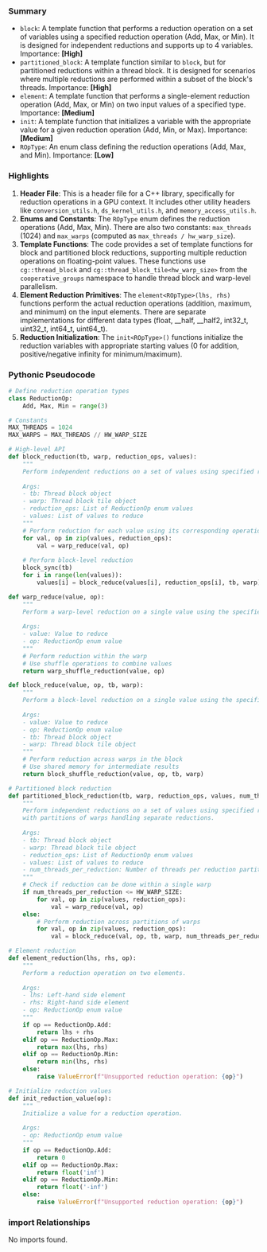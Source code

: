 

### Summary



* `block`: A template function that performs a reduction operation on a set of variables using a specified reduction operation (Add, Max, or Min). It is designed for independent reductions and supports up to 4 variables. Importance: **[High]**
* `partitioned_block`: A template function similar to `block`, but for partitioned reductions within a thread block. It is designed for scenarios where multiple reductions are performed within a subset of the block's threads. Importance: **[High]**
* `element`: A template function that performs a single-element reduction operation (Add, Max, or Min) on two input values of a specified type. Importance: **[Medium]**
* `init`: A template function that initializes a variable with the appropriate value for a given reduction operation (Add, Min, or Max). Importance: **[Medium]**
* `ROpType`: An enum class defining the reduction operations (Add, Max, and Min). Importance: **[Low]**

### Highlights



1. **Header File**: This is a header file for a C++ library, specifically for reduction operations in a GPU context. It includes other utility headers like `conversion_utils.h`, `ds_kernel_utils.h`, and `memory_access_utils.h`.
2. **Enums and Constants**: The `ROpType` enum defines the reduction operations (Add, Max, Min). There are also two constants: `max_threads` (1024) and `max_warps` (computed as `max_threads / hw_warp_size`).
3. **Template Functions**: The code provides a set of template functions for block and partitioned block reductions, supporting multiple reduction operations on floating-point values. These functions use `cg::thread_block` and `cg::thread_block_tile<hw_warp_size>` from the `cooperative_groups` namespace to handle thread block and warp-level parallelism.
4. **Element Reduction Primitives**: The `element<ROpType>(lhs, rhs)` functions perform the actual reduction operations (addition, maximum, and minimum) on the input elements. There are separate implementations for different data types (float, __half, __half2, int32_t, uint32_t, int64_t, uint64_t).
5. **Reduction Initialization**: The `init<ROpType>()` functions initialize the reduction variables with appropriate starting values (0 for addition, positive/negative infinity for minimum/maximum).

### Pythonic Pseudocode

```python
# Define reduction operation types
class ReductionOp:
    Add, Max, Min = range(3)

# Constants
MAX_THREADS = 1024
MAX_WARPS = MAX_THREADS // HW_WARP_SIZE

# High-level API
def block_reduction(tb, warp, reduction_ops, values):
    """
    Perform independent reductions on a set of values using specified reduction operations.
    
    Args:
    - tb: Thread block object
    - warp: Thread block tile object
    - reduction_ops: List of ReductionOp enum values
    - values: List of values to reduce
    """
    # Perform reduction for each value using its corresponding operation
    for val, op in zip(values, reduction_ops):
        val = warp_reduce(val, op)
    
    # Perform block-level reduction
    block_sync(tb)
    for i in range(len(values)):
        values[i] = block_reduce(values[i], reduction_ops[i], tb, warp)

def warp_reduce(value, op):
    """
    Perform a warp-level reduction on a single value using the specified operation.
    
    Args:
    - value: Value to reduce
    - op: ReductionOp enum value
    """
    # Perform reduction within the warp
    # Use shuffle operations to combine values
    return warp_shuffle_reduction(value, op)

def block_reduce(value, op, tb, warp):
    """
    Perform a block-level reduction on a single value using the specified operation.
    
    Args:
    - value: Value to reduce
    - op: ReductionOp enum value
    - tb: Thread block object
    - warp: Thread block tile object
    """
    # Perform reduction across warps in the block
    # Use shared memory for intermediate results
    return block_shuffle_reduction(value, op, tb, warp)

# Partitioned block reduction
def partitioned_block_reduction(tb, warp, reduction_ops, values, num_threads_per_reduction):
    """
    Perform independent reductions on a set of values using specified reduction operations,
    with partitions of warps handling separate reductions.
    
    Args:
    - tb: Thread block object
    - warp: Thread block tile object
    - reduction_ops: List of ReductionOp enum values
    - values: List of values to reduce
    - num_threads_per_reduction: Number of threads per reduction partition
    """
    # Check if reduction can be done within a single warp
    if num_threads_per_reduction <= HW_WARP_SIZE:
        for val, op in zip(values, reduction_ops):
            val = warp_reduce(val, op)
    else:
        # Perform reduction across partitions of warps
        for val, op in zip(values, reduction_ops):
            val = block_reduce(val, op, tb, warp, num_threads_per_reduction)

# Element reduction
def element_reduction(lhs, rhs, op):
    """
    Perform a reduction operation on two elements.
    
    Args:
    - lhs: Left-hand side element
    - rhs: Right-hand side element
    - op: ReductionOp enum value
    """
    if op == ReductionOp.Add:
        return lhs + rhs
    elif op == ReductionOp.Max:
        return max(lhs, rhs)
    elif op == ReductionOp.Min:
        return min(lhs, rhs)
    else:
        raise ValueError(f"Unsupported reduction operation: {op}")

# Initialize reduction values
def init_reduction_value(op):
    """
    Initialize a value for a reduction operation.
    
    Args:
    - op: ReductionOp enum value
    """
    if op == ReductionOp.Add:
        return 0
    elif op == ReductionOp.Max:
        return float('inf')
    elif op == ReductionOp.Min:
        return float('-inf')
    else:
        raise ValueError(f"Unsupported reduction operation: {op}")
```


### import Relationships

No imports found.